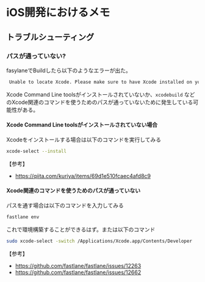 # iOS開発におけるメモ

## トラブルシューティング

### パスが通っていない?

fasylaneでBuildしたら以下のようなエラーが出た。

```sh
 Unable to locate Xcode. Please make sure to have Xcode installed on your machine
```

Xcode Command Line toolsがインストールされていないか、`xcodebuild` などのXcode関連のコマンドを使うためのパスが通っていないために発生している可能性がある。

#### Xcode Command Line toolsがインストールされていない場合

Xcodeをインストールする場合は以下のコマンドを実行してみる

```sh
xcode-select --install
```

【参考】
 * https://qiita.com/kuriya/items/69d1e510fcaec4afd8c9

#### Xcode関連のコマンドを使うためのパスが通っていない

パスを通す場合は以下のコマンドを入力してみる

```sh
fastlane env
```

これで環境構築することができるはず。または以下のコマンド

```sh
sudo xcode-select -switch /Applications/Xcode.app/Contents/Developer
```

【参考】
 * https://github.com/fastlane/fastlane/issues/12263
 * https://github.com/fastlane/fastlane/issues/12662

 